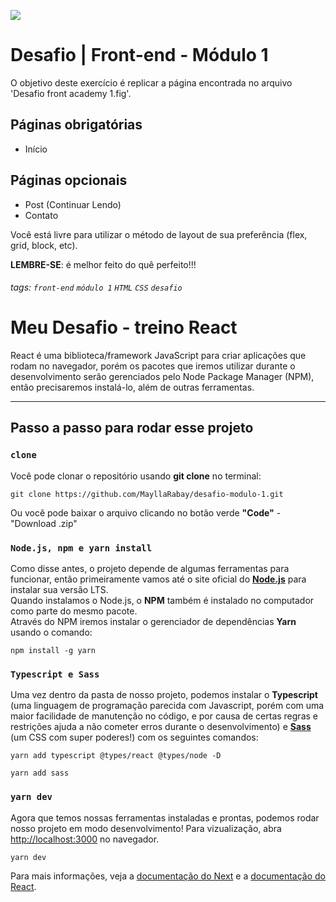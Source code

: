 ![](https://i.imgur.com/xG74tOh.png)

# Desafio | Front-end - Módulo 1

O objetivo deste exercício é replicar a página encontrada no arquivo 'Desafio front academy 1.fig'.

## Páginas obrigatórias
 - Início

## Páginas opcionais
 - Post (Continuar Lendo)
 - Contato

Você está livre para utilizar o método de layout de sua preferência (flex, grid, block, etc).

**LEMBRE-SE**: é melhor feito do quê perfeito!!!



###### tags: `front-end` `módulo 1` `HTML` `CSS` `desafio`


# Meu Desafio - treino React

React é uma biblioteca/framework JavaScript para criar aplicações que rodam no navegador, porém os pacotes que 
iremos utilizar durante o desenvolvimento serão gerenciados pelo Node Package Manager (NPM), então precisaremos
instalá-lo, além de outras ferramentas.

<hr>

## Passo a passo para rodar esse projeto

### `clone`
Você pode clonar o repositório usando **git clone** no terminal:

    git clone https://github.com/MayllaRabay/desafio-modulo-1.git

Ou você pode baixar o arquivo clicando no botão verde **"Code"** - "Download .zip"

### `Node.js, npm e yarn install`
Como disse antes, o projeto depende de algumas ferramentas para funcionar, então primeiramente vamos até o site oficial do 
[**Node.js**](https://nodejs.org/en/) para instalar sua versão LTS.\
Quando instalamos o Node.js, o **NPM** também é instalado no computador como parte do mesmo pacote.\
Através do NPM iremos instalar o gerenciador de dependências **Yarn** usando o comando:

    npm install -g yarn

### `Typescript e Sass`
Uma vez dentro da pasta de nosso projeto, podemos instalar o **Typescript** (uma linguagem de programação parecida com Javascript,
porém com uma maior facilidade de manutenção no código, e por causa de certas regras e restrições ajuda a não cometer erros durante o
desenvolvimento) e [**Sass**](https://sass-lang.com/guide) (um CSS com super poderes!) com os seguintes comandos:

    yarn add typescript @types/react @types/node -D
    
    yarn add sass

### `yarn dev`
Agora que temos nossas ferramentas instaladas e prontas, podemos rodar nosso projeto em modo desenvolvimento!
Para vizualização, abra [http://localhost:3000](http://localhost:3000) no navegador.

    yarn dev

Para mais informações, veja a [documentação do Next](https://nextjs.org/docs) e a 
[documentação do React](https://create-react-app.dev/docs/getting-started/).